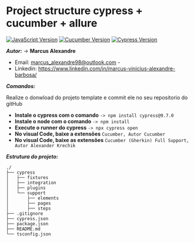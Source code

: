 [javascript-image]: https://img.shields.io/badge/javascript-red
[javascript-url]: https://developer.mozilla.org/en-US/docs/Web/JavaScript
[cucumber-image]: https://img.shields.io/badge/cucumber-4.1.2-brightgreen
[cucumber-url]: https://github.com/TheBrainFamily/cypress-cucumber-preprocessor
[cypress-image]:https://img.shields.io/badge/cypress-9.7.0-beige
[cypress-url]:https://docs.cypress.io/guides/overview/why-cypress

# Project structure cypress + cucumber + allure
[![JavaScript Version][javascript-image]][javascript-url]
[![Cucumber Version][cucumber-image]][cucumber-url]
[![Cypress Version][cypress-image]][cypress-url]

***Autor:*** -> **Marcus Alexandre**

* Email: marcus_alexandre98@outlook.com  -  
* Linkedin: https://www.linkedin.com/in/marcus-vinicius-alexandre-barbosa/

***Comandos:***

Realize o donwload do projeto template e commit ele no seu repositorio do gitHub

* **Instale o cypress com o comando**           ```-> npm install cypress@9.7.0```
* **Instale o node com o comando**             ```-> npm install ```
* **Execute o runner do cypress**               ```-> npx cypress open```
* **No visual Code, baixe a extensões**               ```Cucumber, Autor Cucumber```
* **No visual Code, baixe as extensões**               ```Cucumber (Gherkin) Full Support, Autor Alexander Krechik```

***Estrutura do projeto:***
```
./
├── cypress
│   ├── fixtures
│   ├── integration
│   ├── plugins
│   └── support
│       ├── elements
│       ├── pages
│       ├── steps
├── .gitignore
├── cypress.json
├── package.json
├── README.md
└── tsconfig.json
